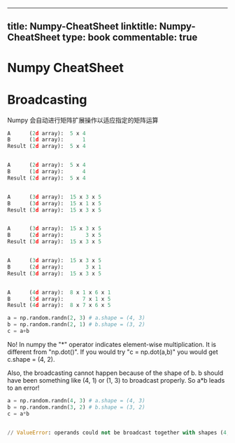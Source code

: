 
---
title: Numpy-CheatSheet
linktitle: Numpy-CheatSheet
type: book
commentable: true
---

# Numpy CheatSheet

# Broadcasting

Numpy 会自动进行矩阵扩展操作以适应指定的矩阵运算

```py
A      (2d array):  5 x 4
B      (1d array):      1
Result (2d array):  5 x 4


A      (2d array):  5 x 4
B      (1d array):      4
Result (2d array):  5 x 4


A      (3d array):  15 x 3 x 5
B      (3d array):  15 x 1 x 5
Result (3d array):  15 x 3 x 5


A      (3d array):  15 x 3 x 5
B      (2d array):       3 x 5
Result (3d array):  15 x 3 x 5


A      (3d array):  15 x 3 x 5
B      (2d array):       3 x 1
Result (3d array):  15 x 3 x 5


A      (4d array):  8 x 1 x 6 x 1
B      (3d array):      7 x 1 x 5
Result (4d array):  8 x 7 x 6 x 5
```

```py
a = np.random.randn(2, 3) # a.shape = (4, 3)
b = np.random.randn(2, 1) # b.shape = (3, 2)
c = a+b
```

No! In numpy the "\*" operator indicates element-wise multiplication. It is different from "np.dot()". If you would try "c = np.dot(a,b)" you would get c.shape = (4, 2).

Also, the broadcasting cannot happen because of the shape of b. b should have been something like (4, 1) or (1, 3) to broadcast properly. So a\*b leads to an error!

```py
a = np.random.randn(4, 3) # a.shape = (4, 3)
b = np.random.randn(3, 2) # b.shape = (3, 2)
c = a*b


// ValueError: operands could not be broadcast together with shapes (4,3) (3,2)
```

    